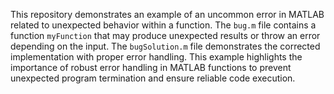 This repository demonstrates an example of an uncommon error in MATLAB related to unexpected behavior within a function.  The `bug.m` file contains a function `myFunction` that may produce unexpected results or throw an error depending on the input. The `bugSolution.m` file demonstrates the corrected implementation with proper error handling.  This example highlights the importance of robust error handling in MATLAB functions to prevent unexpected program termination and ensure reliable code execution.